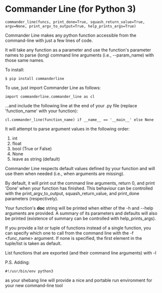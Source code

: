 # Commander Line (for Python 3)
	commander_line(funcs, print_done=True, squash_return_value=True, argv=None, print_argv_to_output=True, help_prints_args=True)

Commander Line makes any python function accessible from the command-line with just a few lines of code.

It will take any function as a parameter and use the function's parameter names to parse (long) command line arguments (i.e., --param_name) with those same names.

To install:
	
	$ pip install commanderline

To use, just import Commander Line as follows:

	import commanderline.commander_line as cl

...and include the following line at the end of your .py file (replace 'function_name' with your function):

	cl.commander_line(function_name) if __name__ == '__main__' else None

It will attempt to parse argument values in the following order:

1. int
2. float
3. bool (True or False)
4. None
5. leave as string (default)

Commander Line respects default values defined by your function and will use them when needed (i.e., when arguments are missing).

By default, it will print out the command line arguments, return 0, and print 'Done' when your function has finished. This behaviour can be controlled with the print_argv_to_output, squash_return_value, and print_done parameters (respectively).

Your function's __doc__ string will be printed when either of the -h and --help arguments are provided. A summary of its parameters and defaults will also be printed (existence of summary can be controlled with help_prints_args).

If you provide a list or tuple of functions instead of a single function, you can specify which one to call from the command line with the -f <func_name> argument. If none is specified, the first element in the tuple/list is taken as default.

List functions that are exported (and their command line arguments) with -l

P.S. Adding: 

	#!/usr/bin/env python3

as your shebang line will provide a nice and portable run environment for your new command-line tool
	
